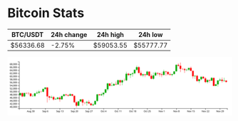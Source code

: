 # Bitcoin Stats

BTC/USDT|24h change|24h high|24h low|
|---|---|---|---|
|$56336.68|-2.75%|$59053.55|$55777.77|

<img src="./chart.svg">
